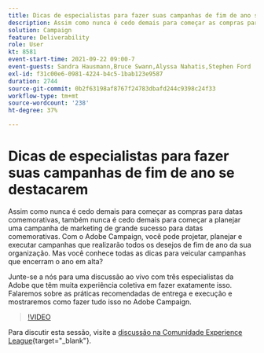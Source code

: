 ```yaml
---
title: Dicas de especialistas para fazer suas campanhas de fim de ano se destacarem
description: Assim como nunca é cedo demais para começar as compras para datas comemorativas, também nunca é cedo demais para começar a planejar uma campanha de marketing de grande sucesso para datas comemorativas. Com o Adobe Campaign, você pode projetar, planejar e executar campanhas que realizarão todos os desejos de fim de ano da sua organização. Mas você conhece todas as dicas para veicular campanhas que encerram o ano em alta? Junte-se a nós para uma discussão ao vivo com três especialistas da Adobe que têm muita experiência coletiva em fazer exatamente isso. Falaremos sobre as práticas recomendadas de entrega e execução e mostraremos como fazer tudo isso no Adobe Campaign.
solution: Campaign
feature: Deliverability
role: User
kt: 8581
event-start-time: 2021-09-22 09:00-7
event-guests: Sandra Hausmann,Bruce Swann,Alyssa Nahatis,Stephen Ford
exl-id: f31c00e6-0981-4224-b4c5-1bab123e9587
duration: 2744
source-git-commit: 0b2f63198af8767f24783dbafd244c9398c24f33
workflow-type: tm+mt
source-wordcount: '238'
ht-degree: 37%

---
```


# Dicas de especialistas para fazer suas campanhas de fim de ano se destacarem

Assim como nunca é cedo demais para começar as compras para datas comemorativas, também nunca é cedo demais para começar a planejar uma campanha de marketing de grande sucesso para datas comemorativas. Com o Adobe Campaign, você pode projetar, planejar e executar campanhas que realizarão todos os desejos de fim de ano da sua organização. Mas você conhece todas as dicas para veicular campanhas que encerram o ano em alta?

Junte-se a nós para uma discussão ao vivo com três especialistas da Adobe que têm muita experiência coletiva em fazer exatamente isso. Falaremos sobre as práticas recomendadas de entrega e execução e mostraremos como fazer tudo isso no Adobe Campaign.

>[!VIDEO](https://video.tv.adobe.com/v/337219/?quality=12&learn=on)

Para discutir esta sessão, visite a [discussão na Comunidade Experience League](https://experienceleaguecommunities.adobe.com/t5/adobe-campaign-classic/questions-and-discussion-for-experience-league-live-ep-3-expert/td-p/425205?profile.language=pt){target="_blank"}.

